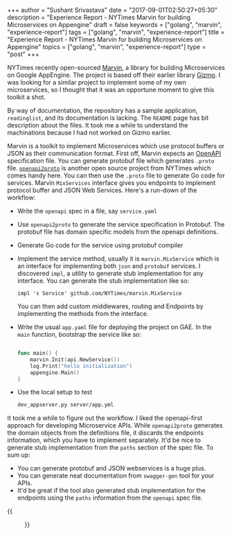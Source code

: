 +++
author = "Sushant Srivastava"
date = "2017-09-01T02:50:27+05:30"
description = "Experience Report - NYTimes Marvin for building Microservices on Appengine"
draft = false
keywords = ["golang", "marvin", "experience-report"]
tags = ["golang", "marvin", "experience-report"]
title = "Experience Report - NYTimes Marvin for building Microservices on Appengine"
topics = ["golang", "marvin", "experience-report"]
type = "post"
+++

NYTimes recently open-sourced [Marvin](https://github.com/NYTimes/marvin), a library for building Microservices on Google AppEngine. The project is based off their earlier library [Gizmo](https://github.com/NYTimes/gizmo).
I was looking for a similar project to implement some of my own microservices, so I thought
that it was an opportune moment to give this toolkit a shot. 

By way of documentation, the repository has a sample application, `readinglist`, and its documentation is lacking.
The `README` page has bit description about the files. It took me a while to understand the machinations because
I had not worked on Gizmo earlier.

Marvin is a toolkit to implement Microservices which use protocol buffers or JSON as their communication format. First off, Marvin expects an [OpenAPI](https://www.openapis.org/) specification file. You can generate protobuf file which generates `.proto` file. [`openapi2proto`](https://github.com/NYTimes/openapi2proto) is another open source project from NYTimes which comes handy here.  You can then use the `.proto` file to generate Go code for services. Marvin `MixServices` interface gives you endpoints to implement protocol buffer and JSON Web Services. Here's a run-down of the workflow:

*  Write the `openapi` spec in a file, say `service.yaml`
*  Use `openapi2proto` to generate the service specification in Protobuf. The protobuf file has domain specific models from the openapi definitions.
*  Generate Go code for the service using protobuf compiler
*  Implement the service method, usually it is `marvin.MixService` which is an interface for implementing both `json` and `protobuf` services. I discovered `impl`, a utility to generate stub implementation for any interface. You can generate the stub implementation like so:
   ```
   impl 's Service' github.com/NYTimes/marvin.MixService
   ```
   You can then add custom middlewares, routing and Endpoints by implementing the methods from the interface.
* Write the usual `app.yaml` file for deploying the project on GAE. In the `main` function, bootstrap the service like so:

	```Go

	func main() {
		marvin.Init(api.NewService())
		log.Print("hello initialization")
		appengine.Main()
	}

	```
* Use the local setup to test
	```bash
	dev_appserver.py server/app.yml
	```
	
It took me a while to figure out the workflow. I liked the openapi-first approach for developing Microservice APIs. 
While `openapi2proto` generates the domain objects from the definitions file, it discards the endpoints information,
which you have to implement separately. It'd be nice to generate stub implementation from the `paths` section of
the spec file. To sum up:

* You can generate protobuf and JSON webservices is a huge plus.
* You can generate neat documentation from `swagger-gen` tool for your APIs.
* It'd be great if the tool also generated stub implementation for the endpoints using the `paths` information from 
the `openapi` spec file.

{{<figure src="/experience-report-marvin-golang-small.jpg" attr="" class="col-md-offset-3" attr="Experience Report">}}
